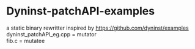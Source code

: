 # Dyninst-patchAPI-examples<br />
a static binary rewritter inspired by https://github.com/dyninst/examples<br />
dyninst_patchAPI_eg.cpp = mutator<br />
fib.c = mutatee<br />
